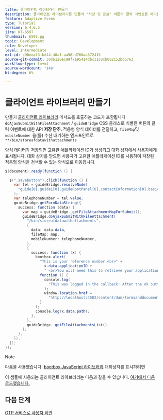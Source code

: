 ```yaml
---
title: 클라이언트 라이브러리 만들기
description: 클라이언트 라이브러리를 만들어 "저장 및 종료" 버튼의 클릭 이벤트를 처리합니다.
feature: Adaptive Forms
type: Tutorial
version: 6.4,6.5
jira: KT-6597
thumbnail: 6597.pg
topic: Development
role: Developer
level: Intermediate
exl-id: c90eea73-bd44-40af-aa98-d766aa572415
source-git-commit: 30d6120ec99f7a95414dbc31c0cb002152bd6763
workflow-type: tm+mt
source-wordcount: '148'
ht-degree: 6%

---
```


# 클라이언트 라이브러리 만들기

만들기 [클라이언트 라이브러리](https://experienceleague.adobe.com/docs/experience-manager-65/developing/introduction/clientlibs.html) 메서드를 호출하는 코드가 포함됩니다 `doAjaxSubmitWithFileAttachment` / `guideBridge` CSS 클래스로 식별된 버튼의 클릭 이벤트에 대한 API **저장 단추**.  적응형 양식 데이터를 전달하고, `fileMap`및 `mobileNumber` 을(를) 수신 대기하는 엔드포인트로 `**/bin/storeafdatawithattachments`

양식 데이터가 저장되면 고유한 애플리케이션 ID가 생성되고 대화 상자에서 사용자에게 표시됩니다. 대화 상자를 닫으면 사용자가 고유한 애플리케이션 ID를 사용하여 저장된 적응형 양식을 검색할 수 있는 양식으로 이동됩니다.

```java
$(document).ready(function () {
  
  $(".savebutton").click(function () {
    var tel = guideBridge.resolveNode(
      "guide[0].guide1[0].guideRootPanel[0].contactInformation[0].basicContact[0].telephoneNumber[0]"
    );
    var telephoneNumber = tel.value;
    guideBridge.getFormDataString({
      success: function (data) {
        var map = guideBridge._getFileAttachmentMapForSubmit();
        guideBridge.doAjaxSubmitWithFileAttachment(
          "/bin/storeafdatawithattachments",
          {
            data: data.data,
            fileMap: map,
            mobileNumber: telephoneNumber,
          },
          {
            success: function (x) {
              bootbox.alert(
                "This is your reference number.<br>" +
                  x.data.applicationID +
                  " <br>You will need this to retrieve your application",
                function () {
                  console.log(
                    "This was logged in the callback! After the ok button was pressed"
                  );
                  window.location.href =
                    "http://localhost:4502/content/dam/formsanddocuments/myaccountform/jcr:content?wcmmode=disabled";
                }
              );
              console.log(x.data.path);
            },
          },
          guideBridge._getFileAttachmentsList()
        );
      },
    });
  });
});
```

>[!NOTE]
> 다음을 사용했습니다. [bootbox JavaScript 라이브러리](https://bootboxjs.com/examples.html) 대화상자를 표시하려면

이 샘플에 사용되는 클라이언트 라이브러리는 다음과 같을 수 있습니다. [여기에서 다운로드했습니다.](assets/store-af-with-attachments-client-lib.zip)

## 다음 단계

[OTP 서비스로 사용자 확인](./verify-users-with-otp.md)
